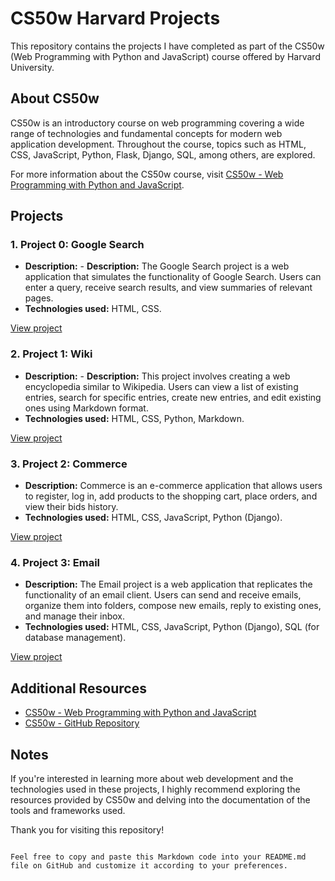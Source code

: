 # CS50w Harvard Projects

This repository contains the projects I have completed as part of the CS50w (Web Programming with Python and JavaScript) course offered by Harvard University.

## About CS50w

CS50w is an introductory course on web programming covering a wide range of technologies and fundamental concepts for modern web application development. Throughout the course, topics such as HTML, CSS, JavaScript, Python, Flask, Django, SQL, among others, are explored.

For more information about the CS50w course, visit [CS50w - Web Programming with Python and JavaScript](https://pll.harvard.edu/course/cs50s-web-programming-python-and-javascript).

## Projects

### 1. Project 0: Google Search

- **Description:** - **Description:** The Google Search project is a web application that simulates the functionality of Google Search. Users can enter a query, receive search results, and view summaries of relevant pages.
- **Technologies used:** HTML, CSS.

[View project](https://github.com/michelanyelo/cs50w-projects/tree/main/01-Google%20Search)

### 2. Project 1: Wiki

- **Description:** - **Description:** This project involves creating a web encyclopedia similar to Wikipedia. Users can view a list of existing entries, search for specific entries, create new entries, and edit existing ones using Markdown format.
- **Technologies used:** HTML, CSS, Python, Markdown.

[View project](https://github.com/michelanyelo/cs50w-projects/tree/main/02-Wiki)

### 3. Project 2: Commerce

- **Description:** Commerce is an e-commerce application that allows users to register, log in, add products to the shopping cart, place orders, and view their bids history.
- **Technologies used:** HTML, CSS, JavaScript, Python (Django).

[View project](https://github.com/michelanyelo/cs50w-projects/tree/main/03-Commerce)

### 4. Project 3: Email

- **Description:** The Email project is a web application that replicates the functionality of an email client. Users can send and receive emails, organize them into folders, compose new emails, reply to existing ones, and manage their inbox.
- **Technologies used:** HTML, CSS, JavaScript, Python (Django), SQL (for database management).

[View project](https://github.com/michelanyelo/cs50w-projects/tree/main/04-Mail)

## Additional Resources

- [CS50w - Web Programming with Python and JavaScript](https://pll.harvard.edu/course/cs50s-web-programming-python-and-javascript)
- [CS50w - GitHub Repository](https://github.com/cs50/)

## Notes

If you're interested in learning more about web development and the technologies used in these projects, I highly recommend exploring the resources provided by CS50w and delving into the documentation of the tools and frameworks used.

Thank you for visiting this repository!
```

Feel free to copy and paste this Markdown code into your README.md file on GitHub and customize it according to your preferences.
